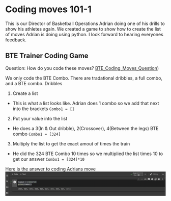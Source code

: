 # Coding moves 101-1


This is our Director of Basketball Operations Adrian doing one of his drills to show his athletes again.  We created a game to show how to create the list of moves Adrian is doing using python.  I look forward to hearing everyones feedback. 

## BTE Trainer Coding Game

Question: How do you code these moves? 
[BTE_Coding_Moves_Question](https://youtu.be/ZzAWoJuvpWA))

We only code the BTE Combo.  There are tradational dribbles, a full combo, and a BTE combo. 
Dribbles

1. Create a list

- This is what a list looks like. Adrian does 1 combo so we add that next into the brackets
`Combo1 = []` 

2. Put your value into the list

- He does a 3(In & Out dribble), 2(Crossover), 4(Between the legs) BTE combo 
`Combo1 = [324]`

3. Multiply the list to get the exact amout of times the train

- He did the 324 BTE Combo 10 times so we multiplied the list times 10 to get our answer 
`Combo1 = [324]*10`

Here is the answer to coding Adrians move
![BTE_Coding_Moves_Answer](https://github.com/rashadwest/rashadwest.github.io/blob/master/_posts/Screen%20Shot%202022-05-22%20at%2012.16.15%20AM.png?raw=true)
